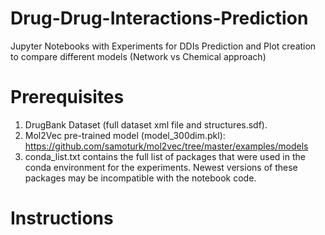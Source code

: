 # Drug-Drug-Interactions-Prediction
Jupyter Notebooks with Experiments for DDIs Prediction and Plot creation to compare different models (Network vs Chemical approach)

# Prerequisites

1. DrugBank Dataset (full dataset xml file and structures.sdf).
2. Mol2Vec pre-trained model (model_300dim.pkl): https://github.com/samoturk/mol2vec/tree/master/examples/models
3. conda_list.txt contains the full list of packages that were used in the conda environment for the experiments. Newest versions of these packages may be incompatible with the notebook code.

# Instructions

